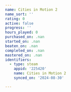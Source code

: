 ```yaml
---
name: Cities in Motion 2
name_sort: ''
rating: 0
active: false
progress: ''
hours_played: 0
purchased_on: .nan
started_on: .nan
beaten_on: .nan
completed_on: .nan
mastered_on: .nan
identifiers:
  - type: steam
    appid: '225420'
    name: Cities in Motion 2
    synced_on: '2024-08-30'

---
```

